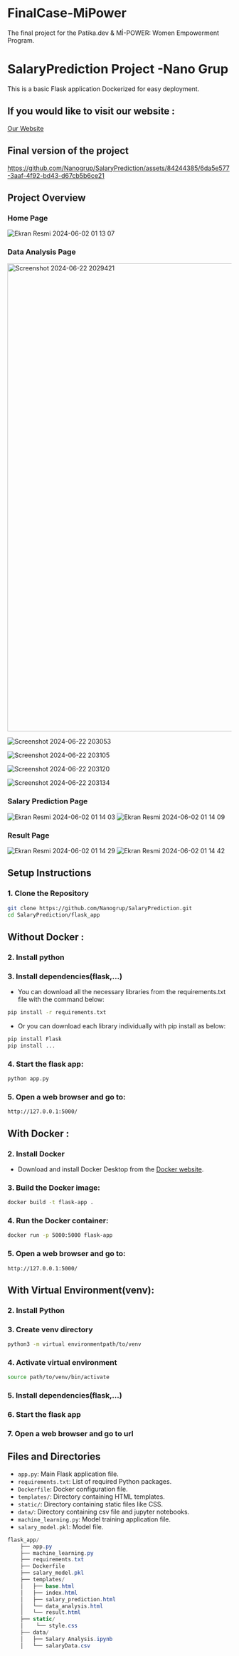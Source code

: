 # FinalCase-MiPower
The final project for the Patika.dev &amp; Mİ-POWER: Women Empowerment Program.
# SalaryPrediction Project -Nano Grup

This is a basic Flask application Dockerized for easy deployment. 
## If you would like to visit our website :

[Our Website](https://salaryprediction-56qr.onrender.com/) 

## Final version of the project 

https://github.com/Nanogrup/SalaryPrediction/assets/84244385/6da5e577-3aaf-4f92-bd43-d67cb5b6ce21

## Project Overview 
### Home Page
![Ekran Resmi 2024-06-02 01 13 07](https://github.com/Nanogrup/SalaryPrediction/assets/103145955/43cda262-196c-444f-a65b-20ac83d12a2b)

### Data Analysis Page

<img width="1052" alt="Screenshot 2024-06-22 2029421" src="https://github.com/gamzebozkus/FinalCase-MiPower/assets/84244385/04512026-c179-4ca1-a0ca-abc10eec8a6a">

![Screenshot 2024-06-22 203053](https://github.com/gamzebozkus/FinalCase-MiPower/assets/84244385/d8c7291f-0a2e-4bba-9120-b6933dcfa44e)

![Screenshot 2024-06-22 203105](https://github.com/gamzebozkus/FinalCase-MiPower/assets/84244385/4c16c5cd-85e3-4449-9330-02188d31eb05)

![Screenshot 2024-06-22 203120](https://github.com/gamzebozkus/FinalCase-MiPower/assets/84244385/1d9a5b3d-0646-448f-8902-a9b1d8968b28)

![Screenshot 2024-06-22 203134](https://github.com/gamzebozkus/FinalCase-MiPower/assets/84244385/a998c7c5-24d1-4c2d-86c7-7861eaa3aa0a)

### Salary Prediction Page
![Ekran Resmi 2024-06-02 01 14 03](https://github.com/Nanogrup/SalaryPrediction/assets/103145955/8ed339fb-4bc0-4f17-be88-8d46f16c6ade)
![Ekran Resmi 2024-06-02 01 14 09](https://github.com/Nanogrup/SalaryPrediction/assets/103145955/d5c07f05-976e-4a88-9736-375ae8741b85)

### Result Page
![Ekran Resmi 2024-06-02 01 14 29](https://github.com/Nanogrup/SalaryPrediction/assets/103145955/d17c140b-f767-45e1-8aef-97cc801b0fce)
![Ekran Resmi 2024-06-02 01 14 42](https://github.com/Nanogrup/SalaryPrediction/assets/103145955/0b3f894d-b9c8-4803-bf6a-d2a45d1f7d89)


## Setup Instructions

### 1. Clone the Repository

```bash
git clone https://github.com/Nanogrup/SalaryPrediction.git
cd SalaryPrediction/flask_app
```
## Without Docker :
### 2. Install python 

### 3. Install dependencies(flask,...)
* You can download all the necessary libraries from the requirements.txt file with the command below:
```bash
pip install -r requirements.txt
```
* Or you can download each library individually with pip install as below:
```bash
pip install Flask
pip install ...
```

### 4. Start the flask app:
```bash
python app.py
```

### 5. Open a web browser and go to:
```
http://127.0.0.1:5000/
```

## With Docker : 
### 2. Install Docker

* Download and install Docker Desktop from the [Docker website](https://www.docker.com/products/docker-desktop).


### 3. Build the Docker image:
```bash
docker build -t flask-app .
```

### 4. Run the Docker container:
```bash
docker run -p 5000:5000 flask-app
```

### 5. Open a web browser and go to:
```
http://127.0.0.1:5000/
```

## With Virtual Environment(venv): 
### 2. Install Python
### 3. Create venv directory
```bash
python3 -m virtual environmentpath/to/venv
```
### 4. Activate virtual environment
```bash
source path/to/venv/bin/activate
```
### 5. Install dependencies(flask,...)
### 6. Start the flask app
### 7. Open a web browser and go to url

## Files and Directories

- `app.py`: Main Flask application file.
- `requirements.txt`: List of required Python packages.
- `Dockerfile`: Docker configuration file.
- `templates/`: Directory containing HTML templates.
- `static/`: Directory containing static files like CSS.
- `data/`: Directory containing csv file and jupyter notebooks.
- `machine_learning.py`: Model training application file.
- `salary_model.pkl`: Model file.
```csharp
flask_app/
    ├── app.py
    ├── machine_learning.py
    ├── requirements.txt
    ├── Dockerfile
    ├── salary_model.pkl
    ├── templates/
    │   ├── base.html
    │   ├── index.html
    │   ├── salary_prediction.html
    │   └── data_analysis.html
    │   └── result.html
    ├── static/
    │    └── style.css
    ├── data/
    │   ├── Salary Analysis.ipynb
    │   └── salaryData.csv
```

